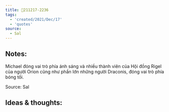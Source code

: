 ```yaml
---
title: 💬211217-2236
tags:
  - 'created/2021/Dec/17'
  - 'quotes'
source:
  - Sal
---
```


## Notes:
Michael đóng vai trò phía ánh sáng và nhiều thành viên của Hội đồng Rigel của người Orion cũng như phần lớn những người Draconis, đóng vai trò phía bóng tối.

Source: Sal

## Ideas & thoughts:

